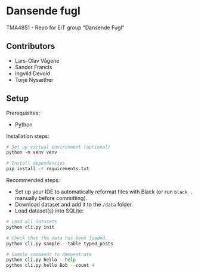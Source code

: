 # Dansende fugl

TMA4851 - Repo for EiT group "Dansende Fugl"

## Contributors

- Lars-Olav Vågene
- Sander Francis
- Ingvild Devold
- Torje Nysæther

## Setup

Prerequisites:

- Python

Installation steps:

```python
# Set up virtual environment (optional)
python -m venv venv

# Install dependencies
pip install -r requirements.txt
```

Recommended steps:

- Set up your IDE to automatically reformat files with Black (or run `black .` manually before committing).
- Download dataset and add it to the `/data` folder.
- Load dataset(s) into SQLite:

```python
# Load all datasets
python cli.py init

# Check that the data has been loaded
python cli.py sample --table typed_posts

# Sample commands to demonstrate
python cli.py hello --help
python cli.py hello Bob --count 4
```
